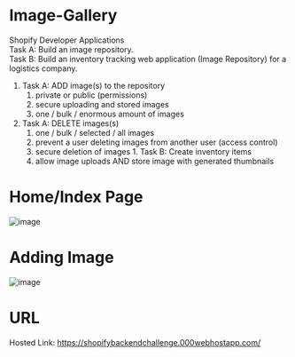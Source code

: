# Image-Gallery
Shopify Developer Applications      
Task A: Build an image repository.  
Task B: Build an inventory tracking web application (Image Repository) for a logistics company.  
 
1. Task A: ADD image(s) to the repository
    1. private or public (permissions)
    2. secure uploading and stored images
    3. one / bulk / enormous amount of images 
2. Task A: DELETE images(s)
    1. one / bulk / selected / all images
    2. prevent a user deleting images from another user (access control)
    3. secure deletion of images
1\. Task B: Create inventory items
    1. allow image uploads AND store image with generated thumbnails

# Home/Index Page
![image](https://user-images.githubusercontent.com/59449776/148281294-f9f0c491-2e0f-4efd-9ec7-78a5d45f707a.png)

# Adding Image
![image](https://user-images.githubusercontent.com/59449776/148282133-e7f0db0c-4c00-4fea-b7d4-8e15c256610d.png)

# URL
Hosted Link: https://shopifybackendchallenge.000webhostapp.com/
